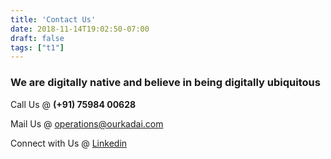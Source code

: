 ```yaml
---
title: 'Contact Us'
date: 2018-11-14T19:02:50-07:00
draft: false
tags: ["t1"]
---
```


### We are digitally native and believe in being digitally ubiquitous

Call Us @ **(+91) 75984 00628**

Mail Us @ operations@ourkadai.com

Connect with Us @ [Linkedin](https://www.linkedin.com/company/ourkadai/)


<!-- We fly high, yet we stay grounded  <br>

Plot no.169, INTUC Colony,  
Pethaniyapuram,  
Madurai - 625016  
Tamil Nadu, India   -->
